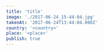 ```yaml
---
title: 'title'
image: './2017-06-24_15-44-04.jpg'
takenAt: '2017-06-24T13:44:04.000Z'
country: '<country>'
place: '<place>'
publish: true
---
```

